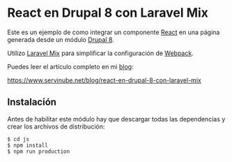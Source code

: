 # React en Drupal 8 con Laravel Mix

Este es un ejemplo de como integrar un componente [React](https://es.reactjs.org/)
en una página generada desde un módulo [Drupal 8](https://www.drupal.org/).

Utilizo [Laravel Mix](https://laravel.com/docs/7.x/mix) para simplificar
la configuración de [Webpack](https://webpack.js.org/).

Puedes leer el artículo completo en mi [blog](https://www.servinube.net):

https://www.servinube.net/blog/react-en-drupal-8-con-laravel-mix

## Instalación

Antes de habilitar este módulo hay que descargar todas las dependencias
y crear los archivos de distribución:

```
$ cd js
$ npm install
$ npm run production
```
